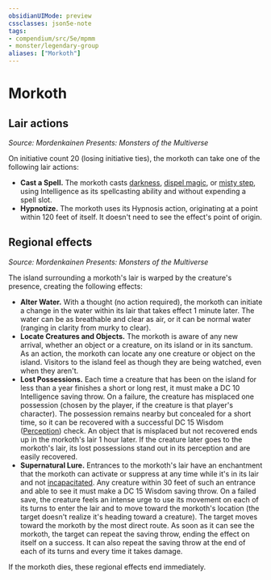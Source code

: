 ```yaml
---
obsidianUIMode: preview
cssclasses: json5e-note
tags:
- compendium/src/5e/mpmm
- monster/legendary-group
aliases: ["Morkoth"]
---
```

# Morkoth

## Lair actions
_Source: Mordenkainen Presents: Monsters of the Multiverse_

On initiative count 20 (losing initiative ties), the morkoth can take one of the following lair actions:

- **Cast a Spell.** The morkoth casts [darkness](5E2014官方资源/spells/darkness.md), [dispel magic](5E2014官方资源/spells/dispel-magic.md), or [misty step](5E2014官方资源/spells/misty-step.md), using Intelligence as its spellcasting ability and without expending a spell slot.  
- **Hypnotize.** The morkoth uses its Hypnosis action, originating at a point within 120 feet of itself. It doesn't need to see the effect's point of origin.  

## Regional effects
_Source: Mordenkainen Presents: Monsters of the Multiverse_

The island surrounding a morkoth's lair is warped by the creature's presence, creating the following effects:

- **Alter Water.** With a thought (no action required), the morkoth can initiate a change in the water within its lair that takes effect 1 minute later. The water can be as breathable and clear as air, or it can be normal water (ranging in clarity from murky to clear).  
- **Locate Creatures and Objects.** The morkoth is aware of any new arrival, whether an object or a creature, on its island or in its sanctum. As an action, the morkoth can locate any one creature or object on the island. Visitors to the island feel as though they are being watched, even when they aren't.  
- **Lost Possessions.** Each time a creature that has been on the island for less than a year finishes a short or long rest, it must make a DC 10 Intelligence saving throw. On a failure, the creature has misplaced one possession (chosen by the player, if the creature is that player's character). The possession remains nearby but concealed for a short time, so it can be recovered with a successful DC 15 Wisdom ([Perception](5E2014官方资源/规则/skills.md#Perception)) check. An object that is misplaced but not recovered ends up in the morkoth's lair 1 hour later. If the creature later goes to the morkoth's lair, its lost possessions stand out in its perception and are easily recovered.  
- **Supernatural Lure.** Entrances to the morkoth's lair have an enchantment that the morkoth can activate or suppress at any time while it's in its lair and not [incapacitated](5E2014官方资源/规则/conditions.md#incapacitated). Any creature within 30 feet of such an entrance and able to see it must make a DC 15 Wisdom saving throw. On a failed save, the creature feels an intense urge to use its movement on each of its turns to enter the lair and to move toward the morkoth's location (the target doesn't realize it's heading toward a creature). The target moves toward the morkoth by the most direct route. As soon as it can see the morkoth, the target can repeat the saving throw, ending the effect on itself on a success. It can also repeat the saving throw at the end of each of its turns and every time it takes damage.  

If the morkoth dies, these regional effects end immediately.